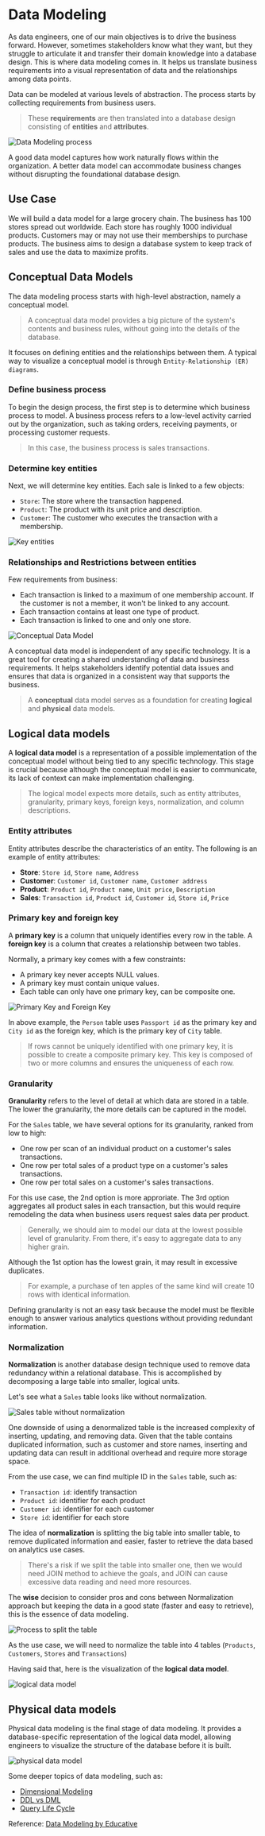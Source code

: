 # Data Modeling

As data engineers, one of our main objectives is to drive the business forward.
However, sometimes stakeholders know what they want, but they struggle to articulate it and transfer their domain knowledge into a database design.
This is where data modeling comes in. It helps us translate business requirements into a visual representation of data and the relationships among data points.

Data can be modeled at various levels of abstraction.
The process starts by collecting requirements from business users.

> These **requirements** are then translated into a database design consisting of **entities** and **attributes**.

![Data Modeling process](pics/data-modeling-process.png)

A good data model captures how work naturally flows within the organization.
A better data model can accommodate business changes without disrupting the foundational database design.

## Use Case

We will build a data model for a large grocery chain. The business has 100 stores spread out worldwide.
Each store has roughly 1000 individual products.
Customers may or may not use their memberships to purchase products.
The business aims to design a database system to keep track of sales and use the data to maximize profits.

## Conceptual Data Models

The data modeling process starts with high-level abstraction, namely a conceptual model.

> A conceptual data model provides a big picture of the system's contents and business rules, without going into the details of the database.

It focuses on defining entities and the relationships between them.
A typical way to visualize a conceptual model is through `Entity-Relationship (ER) diagrams`.

### Define business process

To begin the design process, the first step is to determine which business process to model.
A business process refers to a low-level activity carried out by the organization, such as taking orders, receiving payments, or processing customer requests.

> In this case, the business process is sales transactions.

### Determine key entities

Next, we will determine key entities. Each sale is linked to a few objects:

- `Store`: The store where the transaction happened.
- `Product`: The product with its unit price and description.
- `Customer`: The customer who executes the transaction with a membership.

![Key entities](pics/key-entities.png)

### Relationships and Restrictions between entities

Few requirements from business:

- Each transaction is linked to a maximum of one membership account. If the customer is not a member, it won't be linked to any account.
- Each transaction contains at least one type of product.
- Each transaction is linked to one and only one store.

![Conceptual Data Model](pics/conceptual-data-model.png)

A conceptual data model is independent of any specific technology.
It is a great tool for creating a shared understanding of data and business requirements.
It helps stakeholders identify potential data issues and ensures that data is organized in a consistent way that supports the business.

> A **conceptual** data model serves as a foundation for creating **logical** and **physical** data models.

## Logical data models

A **logical data model** is a representation of a possible implementation of the conceptual model without being tied to any specific technology.
This stage is crucial because although the conceptual model is easier to communicate, its lack of context can make implementation challenging.

> The logical model expects more details, such as entity attributes, granularity, primary keys, foreign keys, normalization, and column descriptions.

### Entity attributes

Entity attributes describe the characteristics of an entity.
The following is an example of entity attributes:

- **Store**: `Store id`, `Store name`, `Address`
- **Customer**: `Customer id`, `Customer name`, `Customer address`
- **Product**: `Product id`, `Product name`, `Unit price`, `Description`
- **Sales**: `Transaction id`, `Product id`, `Customer id`, `Store id`, `Price`

### Primary key and foreign key

A **primary key** is a column that uniquely identifies every row in the table. A **foreign key** is a column that creates a relationship between two tables.

Normally, a primary key comes with a few constraints:

- A primary key never accepts NULL values.
- A primary key must contain unique values.
- Each table can only have one primary key, can be composite one.

![Primary Key and Foreign Key](pics/pk-fk.png)

In above example, the `Person` table uses `Passport id` as the primary key and `City id` as the foreign key, which is the primary key of `City` table.

> If rows cannot be uniquely identified with one primary key, it is possible to create a composite primary key. This key is composed of two or more columns and ensures the uniqueness of each row.

### Granularity

**Granularity** refers to the level of detail at which data are stored in a table.
The lower the granularity, the more details can be captured in the model.

For the `Sales` table, we have several options for its granularity, ranked from low to high:

- One row per scan of an individual product on a customer's sales transactions.
- One row per total sales of a product type on a customer's sales transactions.
- One row per total sales on a customer's sales transactions.

For this use case, the 2nd option is more approriate. The 3rd option aggregates all product sales in each transaction, but this would require remodeling the data when business users request sales data per product.

> Generally, we should aim to model our data at the lowest possible level of granularity. From there, it's easy to aggregate data to any higher grain.

Although the 1st option has the lowest grain, it may result in excessive duplicates.

> For example, a purchase of ten apples of the same kind will create 10 rows with identical information.

Defining granularity is not an easy task because the model must be flexible enough to answer various analytics questions without providing redundant information.

### Normalization

**Normalization** is another database design technique used to remove data redundancy within a relational database.
This is accomplished by decomposing a large table into smaller, logical units.

Let's see what a `Sales` table looks like without normalization.

![Sales table without normalization](pics/denormalized-sales-table.png)

One downside of using a denormalized table is the increased complexity of inserting, updating, and removing data.
Given that the table contains duplicated information, such as customer and store names, inserting and updating data can result in additional overhead and require more storage space.

From the use case, we can find multiple ID in the `Sales` table, such as:

- `Transaction id`: identify transaction
- `Product id`: identifier for each product
- `Customer id`: identifier for each customer
- `Store id`: identifier for each store

The idea of **normalization** is splitting the big table into smaller table, to remove duplicated information and easier, faster to retrieve the data based on analytics use cases.

> There's a risk if we split the table into smaller one, then we would need JOIN method to achieve the goals, and JOIN can cause excessive data reading and need more resources.

The **wise** decision to consider pros and cons between Normalization approach but keeping the data in a good state (faster and easy to retrieve), this is the essence of data modeling.

![Process to split the table](pics/process-split-table.png)

As the use case, we will need to normalize the table into 4 tables (`Products`, `Customers`, `Stores` and `Transactions`)

Having said that, here is the visualization of the **logical data model**.

![logical data model](pics/logical-data-model.png)

## Physical data models

Physical data modeling is the final stage of data modeling.
It provides a database-specific representation of the logical data model, allowing engineers to visualize the structure of the database before it is built.

![physical data model](pics/physical-data-model.png)

Some deeper topics of data modeling, such as:

- [Dimensional Modeling](dimensional-modeling/README.md)
- [DDL vs DML](ddl-vs-dml/README.md)
- [Query Life Cycle](query-lifecycle/README.md)

Reference: [Data Modeling by Educative](https://www.educative.io/courses/data-engineering-foundations/introduction-to-data-modeling)

